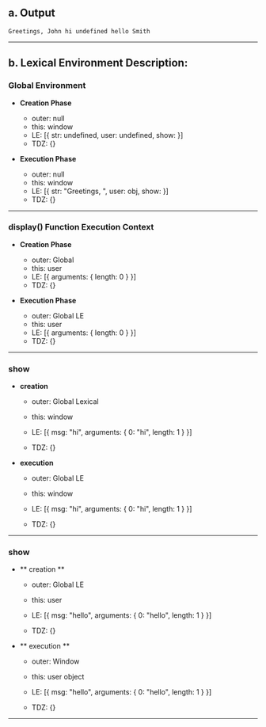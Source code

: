 ## a. Output

`Greetings, John
hi undefined
hello Smith`

---

## b. Lexical Environment Description:

### Global Environment

- **Creation Phase**
  - outer: null
  - this: window
  - LE: [{
      str: undefined,
      user: undefined,
      show: <function>
    }]
  - TDZ: {}

- **Execution Phase**
  - outer: null
  - this: window
  - LE: [{
      str: "Greetings, ",
      user: obj,
      show: <function>
    }]
  - TDZ: {}

---

### display() Function Execution Context

- **Creation Phase**
  - outer: Global
  - this: user
  - LE: [{ arguments: { length: 0 } }]
  - TDZ: {}

- **Execution Phase**
  - outer: Global LE
  - this: user
  - LE: [{ arguments: { length: 0 } }]
  - TDZ: {}

---

### show

- **creation**

  - outer: Global Lexical

  - this: window

  - LE: [{ msg: "hi", arguments: { 0: "hi", length: 1 } }]

  - TDZ: {}

- **execution**

  - outer: Global LE

  - this: window

  - LE: [{ msg: "hi", arguments: { 0: "hi", length: 1 } }]

  - TDZ: {}

----

### show

- ** creation **

  - outer: Global LE

  - this: user

  - LE: [{ msg: "hello", arguments: { 0: "hello", length: 1 } }]

  - TDZ: {}

- ** execution **

  - outer: Window

  - this: user object

  - LE: [{ msg: "hello", arguments: { 0: "hello", length: 1 } }]

  - TDZ: {}

---